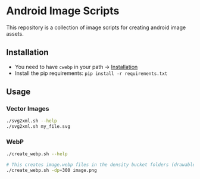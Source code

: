 # Android Image Scripts

This repository is a collection of image scripts for creating android image assets.

## Installation

* You need to have `cwebp` in your path -> [Installation](https://developers.google.com/speed/webp/download?hl=de)
* Install the pip requirements: `pip install -r requirements.txt`

## Usage

### Vector Images

```bash
./svg2xml.sh --help
./svg2xml.sh my_file.svg
```

### WebP

```bash
./create_webp.sh --help

# This creates image.webp files in the density bucket folders (drawable-xhdpi, drawable-xxhdpi, ...)
./create_webp.sh -dp=300 image.png
```
